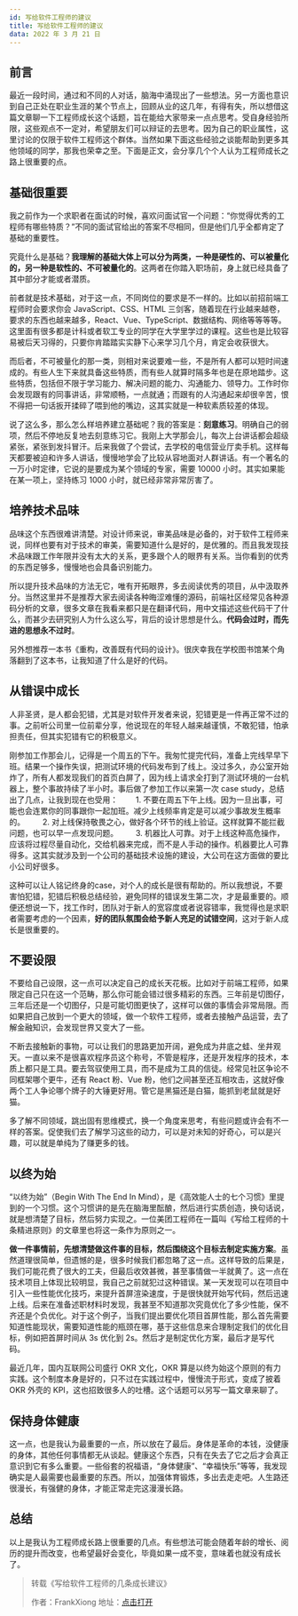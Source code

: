 ```yaml
---
id: 写给软件工程师的建议
title: 写给软件工程师的建议
data: 2022 年 3 月 21 日
---
```


## 前言

最近一段时间，通过和不同的人对话，脑海中涌现出了一些想法。另一方面也意识到自己正处在职业生涯的某个节点上，回顾从业的这几年，有得有失，所以想借这篇文章聊一下工程师成长这个话题，旨在能给大家带来一点点思考。受自身经验所限，这些观点不一定对，希望朋友们可以辩证的去思考。因为自己的职业属性，这里讨论的仅限于软件工程师这个群体。当然如果下面这些经验之谈能帮助到更多其他领域的同学，那我也荣幸之至。下面是正文，会分享几个个人认为工程师成长之路上很重要的点。

## 基础很重要

我之前作为一个求职者在面试的时候，喜欢问面试官一个问题：“你觉得优秀的工程师有哪些特质？”不同的面试官给出的答案不尽相同，但是他们几乎全都肯定了基础的重要性。

究竟什么是基础？**我理解的基础大体上可以分为两类，一种是硬性的、可以被量化的，另一种是软性的、不可被量化的**。这两者在你踏入职场前，身上就已经具备了其中部分才能或者潜质。

前者就是技术基础，对于这一点，不同岗位的要求是不一样的。比如以前招前端工程师时会要求你会 JavaScript、CSS、HTML 三剑客，随着现在行业越来越卷，要求的东西也越来越多，React、Vue、TypeScript、数据结构、网络等等等等。这里面有很多都是计科或者软工专业的同学在大学里学过的课程。这些也是比较容易被后天习得的，只要你肯踏踏实实静下心来学习几个月，肯定会收获很大。

而后者，不可被量化的那一类，则相对来说要难一些，不是所有人都可以短时间速成的。有些人生下来就具备这些特质，而有些人就算时隔多年也是在原地踏步。这些特质，包括但不限于学习能力、解决问题的能力、沟通能力、领导力。工作时你会发现跟有的同事讲话，非常顺畅，一点就通；而跟有的人沟通起来却很辛苦，恨不得把一句话扳开揉碎了喂到他的嘴边，这其实就是一种软素质较差的体现。

说了这么多，那么怎么样培养建立基础呢？我的答案是：**刻意练习**。明确自己的弱项，然后不停地反复地去刻意练习它。我刚上大学那会儿，每次上台讲话都会超级紧张，紧张到发抖冒汗。后来我做了个尝试，去学校的电信营业厅卖手机。这样每天都要被迫和许多人讲话，慢慢地学会了比较从容地面对人群讲话。有一个著名的一万小时定律，它说的是要成为某个领域的专家，需要 10000 小时。其实如果能在某一项上，坚持练习 1000 小时，就已经非常非常厉害了。

## 培养技术品味

品味这个东西很难讲清楚。对设计师来说，审美品味是必备的，对于软件工程师来说，同样也要有对于技术的审美，需要知道什么是好的，是优雅的。而且我发现技术品味跟工作年限并没有太大的关系，更多跟个人的眼界有关系。当你看到的优秀的东西足够多，慢慢地也会具备识别能力。

所以提升技术品味的方法无它，唯有开拓眼界，多去阅读优秀的项目，从中汲取养分。当然这里并不是推荐大家去阅读各种晦涩难懂的源码，前端社区经常见各种源码分析的文章，很多文章在我看来都只是在翻译代码，用中文描述这些代码干了什么，而甚少去研究别人为什么这么写，背后的设计思想是什么。**代码会过时，而先进的思想永不过时**。

另外想推荐一本书《重构，改善既有代码的设计》。很庆幸我在学校图书馆某个角落翻到了这本书，让我知道了什么是好的代码。

## 从错误中成长

人非圣贤，是人都会犯错，尤其是对软件开发者来说，犯错更是一件再正常不过的事。之前听公司里一位前辈分享，他说现在的年轻人越来越谨慎，不敢犯错，怕承担责任，但其实犯错有它的积极意义。

刚参加工作那会儿，记得是一个周五的下午。我匆忙提完代码，准备上完线早早下班。结果一个操作失误，把测试环境的代码发布到了线上。没过多久，办公室开始炸了，所有人都发现我们的首页白屏了，因为线上请求全打到了测试环境的一台机器上，整个事故持续了半小时。事后做了参加工作以来第一次 case study，总结出了几点，让我到现在也受用：
　　1. 不要在周五下午上线。因为一旦出事，可能也会连累你的同事跟你一起加班。减少上线频率肯定是可以减少事故发生概率的。
　　2. 对上线保持敬畏之心，做好各个环节的线上验证。这样就算不能拦截问题，也可以早一点发现问题。
　　3. 机器比人可靠。对于上线这种高危操作，应该将过程尽量自动化，交给机器来完成，而不是人手动的操作。机器要比人可靠得多。这其实就涉及到一个公司的基础技术设施的建设，大公司在这方面做的要比小公司好很多。

这种可以让人铭记终身的case，对个人的成长是很有帮助的。所以我想说，不要害怕犯错，犯错后积极总结经验，避免同样的错误发生第二次，才是最重要的。顺便还想说一下，找工作时，团队对于新人的宽容度或者说容错率，我觉得也是求职者需要考虑的一个因素，**好的团队氛围会给予新人充足的试错空间**，这对于新人成长是很重要的。

## 不要设限

不要给自己设限，这一点可以决定自己的成长天花板。比如对于前端工程师，如果限定自己只在这一个范畴，那么你可能会错过很多精彩的东西。三年前是切图仔，三年后还是一个切图仔，只是可能切图更快了，这样可以做的事情会非常局限。而如果把自己放到一个更大的领域，做一个软件工程师，或者去接触产品运营，去了解金融知识，会发现世界又变大了一些。

不断去接触新的事物，可以让我们的思路更加开阔，避免成为井底之蛙、坐井观天。一直以来不是很喜欢程序员这个称号，不管是程序，还是开发程序的技术，本质上都只是工具。要去驾驭使用工具，而不是成为工具的信徒。经常见社区争论不同框架哪个更牛，还有 React 粉、Vue 粉，他们之间甚至还互相攻击，这就好像两个工人争论哪个牌子的大锤更好用。管它是黑猫还是白猫，能抓到老鼠就是好猫。

多了解不同领域，跳出固有思维模式，换一个角度来思考，有些问题或许会有不一样的答案。促使我们去了解学习这些的动力，可以是对未知的好奇心，可以是兴趣，可以就是单纯为了赚更多的钱。

## 以终为始

“以终为始”（Begin With The End In Mind），是《高效能人士的七个习惯》里提到的一个习惯。这个习惯讲的是先在脑海里酝酿，然后进行实质创造，换句话说，就是想清楚了目标，然后努力实现之。一位美团工程师在一篇叫《写给工程师的十条精进原则》的文章里也将这一条作为原则之一。

**做一件事情前，先想清楚做这件事的目标，然后围绕这个目标去制定实施方案**。虽然道理很简单，但遗憾的是，很多时候我们都忽略了这一点。这样导致的后果是，我们可能花费了很大的工夫，但最后收效甚微，甚至事情做一半就黄了。这一点在技术项目上体现比较明显，我自己之前就犯过这种错误。某一天发现可以在项目中引入一些性能优化技巧，来提升首屏渲染速度，于是很快就开始写代码，然后迅速上线。后来在准备述职材料时发现，我甚至不知道那次究竟优化了多少性能，保不齐还是个负优化。对于这个例子，当我们提出要优化项目首屏性能，那么首先需要知道性能现状，需要知道性能的瓶颈在哪，基于这些信息来合理制定我们的优化目标，例如把首屏时间从 3s 优化到 2s。然后才是制定优化方案，最后才是写代码。

最近几年，国内互联网公司盛行 OKR 文化，OKR 算是以终为始这个原则的有力实践。这个制度本身是好的，只不过在实践过程中，慢慢流于形式，变成了披着 OKR 外壳的 KPI，这也招致很多人的吐槽。这个话题可以另写一篇文章来聊了。

## 保持身体健康

这一点，也是我认为最重要的一点，所以放在了最后。身体是革命的本钱，没健康的身体，其他任何事情都无从谈起。健康这个东西，只有在失去了它之后才会真正意识到它有多么重要。一些俗套的祝福语，“身体健康”、“幸福快乐”等等，我发现确实是人最需要也最重要的东西。所以，加强体育锻炼，多出去走走吧。人生路还很漫长，有强健的身体，才能正常走完这漫漫长路。

## 总结

以上是我认为工程师成长路上很重要的几点。有些想法可能会随着年龄的增长、阅历的提升而改变，也希望最好会变化，毕竟如果一成不变，意味着也就没有成长了。

> 转载《写给软件工程师的几条成长建议》
>
> 作者：FrankXiong 地址：[点击打开](https://blog.skrskrskrskr.com/article/%E5%86%99%E7%BB%99%E8%BD%AF%E4%BB%B6%E5%B7%A5%E7%A8%8B%E5%B8%88%E7%9A%84%E5%87%A0%E6%9D%A1%E6%88%90%E9%95%BF%E5%BB%BA%E8%AE%AE/)
